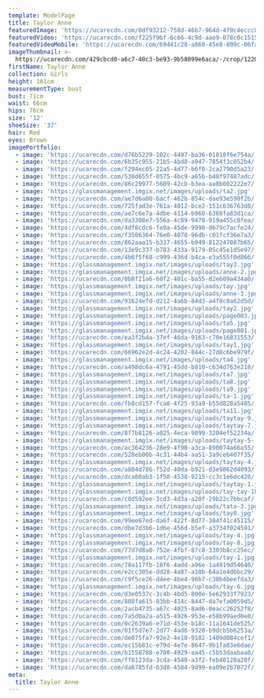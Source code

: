 ```yaml
---
template: ModelPage
title: Taylor Anne
featuredImage: 'https://ucarecdn.com/0df93212-758d-46b7-964d-4f9c4eccc8f8/'
featuredVideo: 'https://ucarecdn.com/f225f9bf-6c66-4c9d-aae9-078c0c1515c0/'
featuredVideoMobile: 'https://ucarecdn.com/69441c28-a860-45e8-899c-06fa2a395d55/'
imageThumbnail: >-
  https://ucarecdn.com/429cbcd0-a6c7-40c3-be93-9b58099e6aca/-/crop/1220x1504/298,433/-/preview/
firstName: Taylor Anne
collection: Girls
height: 161cm
measurementType: bust
bust: 71cm
waist: 66cm
hips: 76cm
size: '12'
shoeSize: '37'
hair: Red
eyes: Brown
imagePortfolio:
  - image: 'https://ucarecdn.com/d76b5229-102c-4497-ba36-01818f6e754a/'
  - image: 'https://ucarecdn.com/6b35c955-21b5-4bd8-a947-7854f3c052b4/'
  - image: 'https://ucarecdn.com/f294ec05-22a5-4d77-b6f0-2ca2790d5a23/'
  - image: 'https://ucarecdn.com/538d655f-0575-4bc9-a65b-b48f97487adc/'
  - image: 'https://ucarecdn.com/86c29977-5609-42cb-b3ea-aa8b002222e7/'
  - image: 'https://glassmanagement.imgix.net/images/uploads/ta2.jpg'
  - image: 'https://ucarecdn.com/ae7d6a00-6acf-462b-854c-dae93e590f2b/'
  - image: 'https://ucarecdn.com/725fad3e-761a-4012-bce2-151c636763d8/'
  - image: 'https://ucarecdn.com/ae7c6e7a-4dbe-4114-b960-6368fa83d1ca/'
  - image: 'https://ucarecdn.com/da3308e7-556a-4c89-9478-919a455c8fea/'
  - image: 'https://ucarecdn.com/4df8cdc6-fe9a-45de-9990-d679c7acfe24/'
  - image: 'https://ucarecdn.com/f3506364-76e0-4070-96db-c01fcf36e7a3/'
  - image: 'https://ucarecdn.com/862aaa15-b337-4655-b949-812247087b65/'
  - image: 'https://ucarecdn.com/13e9c337-b783-433a-9179-05c45e1d5e97/'
  - image: 'https://ucarecdn.com/4b6f5f68-c999-436d-b4ca-e3a555f0d866/'
  - image: 'https://glassmanagement.imgix.net/images/uploads/tay3.jpg'
  - image: 'https://glassmanagement.imgix.net/images/uploads/anne-2.jpg'
  - image: 'https://ucarecdn.com/0b8f21a6-60f2-401c-ba55-d2e609a434a0/'
  - image: 'https://glassmanagement.imgix.net/images/uploads/tay.jpg'
  - image: 'https://glassmanagement.imgix.net/images/uploads/anne-3.jpg'
  - image: 'https://ucarecdn.com/91624efd-d212-4a6b-84d3-a4f8c0a62d5d/'
  - image: 'https://glassmanagement.imgix.net/images/uploads/tay2.jpg'
  - image: 'https://glassmanagement.imgix.net/images/uploads/page083.jpg'
  - image: 'https://glassmanagement.imgix.net/images/uploads/ta5.jpg'
  - image: 'https://glassmanagement.imgix.net/images/uploads/page081.jpg'
  - image: 'https://ucarecdn.com/ea3f2b4a-37ef-46da-9163-c70e16831553/'
  - image: 'https://glassmanagement.imgix.net/images/uploads/tay1.jpg'
  - image: 'https://ucarecdn.com/66962e2d-4c24-4202-844c-27d8c6be979f/'
  - image: 'https://glassmanagement.imgix.net/images/uploads/ta4.jpg'
  - image: 'https://ucarecdn.com/a498dc6a-4791-45dd-b810-c634d763e218/'
  - image: 'https://glassmanagement.imgix.net/images/uploads/ta7.jpg'
  - image: 'https://glassmanagement.imgix.net/images/uploads/ta8.jpg'
  - image: 'https://glassmanagement.imgix.net/images/uploads/ta9.jpg'
  - image: 'https://glassmanagement.imgix.net/images/uploads/ta-1.jpg'
  - image: 'https://ucarecdn.com/fb8cd157-fca8-4f25-93a9-b55d828a5485/'
  - image: 'https://glassmanagement.imgix.net/images/uploads/ta11.jpg'
  - image: 'https://glassmanagement.imgix.net/images/uploads/taytay-9.jpg'
  - image: 'https://glassmanagement.imgix.net/images/uploads/taytay-7.jpg'
  - image: 'https://ucarecdn.com/8f7b8126-a025-4eca-9899-3204ef52234a/'
  - image: 'https://glassmanagement.imgix.net/images/uploads/taytay-5-.jpg'
  - image: 'https://ucarecdn.com/ac364236-28e9-4f90-a3ca-890074a66a55/'
  - image: 'https://ucarecdn.com/528eb00b-4c31-44b4-aa51-3a9ceb407f35/'
  - image: 'https://glassmanagement.imgix.net/images/uploads/taytay-4.jpg'
  - image: 'https://ucarecdn.com/a804d786-f52d-40da-b921-d3e9862d4093/'
  - image: 'https://ucarecdn.com/dca80ab3-1f50-4538-9215-cc3c1e6dc428/'
  - image: 'https://glassmanagement.imgix.net/images/uploads/taytay-1.jpg'
  - image: 'https://glassmanagement.imgix.net/images/uploads/tay-tay-10.jpg'
  - image: 'https://ucarecdn.com/c0d592ee-3cd3-4d3a-a20f-29b22c7bbcaf/'
  - image: 'https://glassmanagement.imgix.net/images/uploads/tata-3.jpg'
  - image: 'https://glassmanagement.imgix.net/images/uploads/tay8.jpg'
  - image: 'https://ucarecdn.com/99ee67ed-da6f-422f-8d77-304f41c45115/'
  - image: 'https://ucarecdn.com/dbe7d3b6-1d6e-456d-b5ef-a3734f024591/'
  - image: 'https://glassmanagement.imgix.net/images/uploads/tay-4.jpg'
  - image: 'https://glassmanagement.imgix.net/images/uploads/tay-8.jpg'
  - image: 'https://ucarecdn.com/77d7d8a0-752e-4fbf-87c8-3303b8cc25ec/'
  - image: 'https://glassmanagement.imgix.net/images/uploads/tay-1.jpg'
  - image: 'https://ucarecdn.com/78a117fb-18f6-4add-a96e-1a4919d54640/'
  - image: 'https://ucarecdn.com/e2cc305e-dd28-4a87-a10b-64a1e4d6bc29/'
  - image: 'https://ucarecdn.com/c9f5ce26-d4ee-4be4-98b7-c30b4beefda3/'
  - image: 'https://glassmanagement.imgix.net/images/uploads/tay-6.jpg'
  - image: 'https://ucarecdn.com/d3e0537c-3c4b-4bd5-800e-5e62933f7923/'
  - image: 'https://ucarecdn.com/808fa615-83bb-414c-8447-da7efa0059d5/'
  - image: 'https://ucarecdn.com/2acb4735-a67c-4025-8ad6-0eacc26252f8/'
  - image: 'https://ucarecdn.com/7a5d0a2a-a515-4926-953e-e58b99aed0e8/'
  - image: 'https://ucarecdn.com/0c2639a6-e71d-453e-b18c-11a1641de525/'
  - image: 'https://ucarecdn.com/01f5d7e7-2d77-4ad6-9320-b9dcb5b6253a/'
  - image: 'https://ucarecdn.com/de075fa7-92e2-4e10-9182-1409d084cef1/'
  - image: 'https://ucarecdn.com/ec15b81c-e79d-4e7e-8647-9b1fa03e6dae/'
  - image: 'https://ucarecdn.com/b1558788-e700-4929-aa45-c5b53daabaa8/'
  - image: 'https://ucarecdn.com/ff8123da-3cda-4540-a3f2-feb40128a20f/'
  - image: 'https://ucarecdn.com/da6785fd-63d8-4584-9d99-ea09e2b7072f/'
meta:
  title: Taylor Anne
---
```


